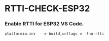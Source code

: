 # RTTI-CHECK-ESP32

### Enable RTTI for ESP32 VS Code.
    
    platformio.ini  --> build_unflags = -fno-rtti
